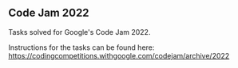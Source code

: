 ## Code Jam 2022

Tasks solved for Google's Code Jam 2022.

Instructions for the tasks can be found here: https://codingcompetitions.withgoogle.com/codejam/archive/2022

